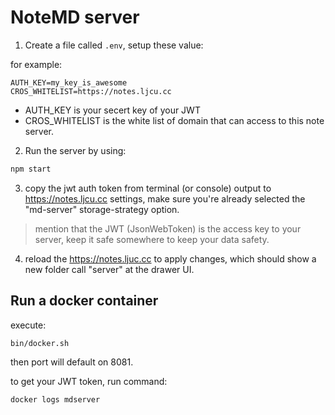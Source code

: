 # NoteMD server

1. Create a file called `.env`, setup these value:

for example: 
```
AUTH_KEY=my_key_is_awesome
CROS_WHITELIST=https://notes.ljcu.cc
```

* AUTH_KEY is your secert key of your JWT
* CROS_WHITELIST is the white list of domain that can access to this note server.

2. Run the server by using: 

```bash
npm start
```

3. copy the jwt auth token from terminal (or console) output to https://notes.ljcu.cc settings, make sure you're already selected the "md-server" storage-strategy option. 

> mention that the JWT (JsonWebToken) is the access key to your server, keep it safe somewhere to keep your data safety.

4. reload the https://notes.ljuc.cc to apply changes, which should show a new folder call "server" at the drawer UI.

## Run a docker container

execute:

```
bin/docker.sh
```

then port will default on 8081.

to get your JWT token, run command:

```
docker logs mdserver
```